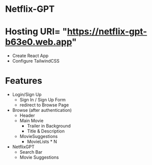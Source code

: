 # Netflix-GPT
#   Hosting URl= "https://netflix-gpt-b63e0.web.app"

- Create React App
- Configure TailwindCSS

# Features
- Login/Sign Up
  - Sign In / Sign Up Form
  - redirect to Browse Page
- Browse (after authentication)
  - Header
  - Main Movie
    - Trailer in Background
    - Title & Description
  - MovieSuggestions
    - MovieLists * N
- NetflixGPT
  - Search Bar
  - Movie Suggestions
